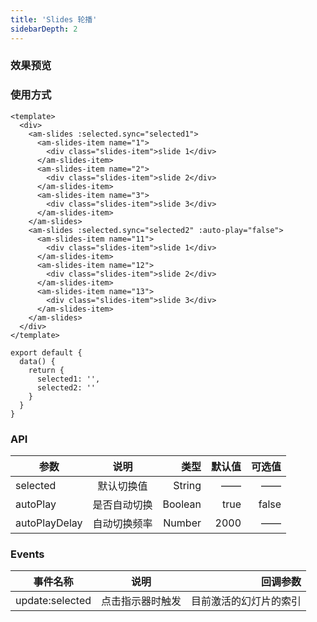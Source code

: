 ```yaml
---
title: 'Slides 轮播'
sidebarDepth: 2
---
```


### 效果预览

<ClientOnly>
<slides-demo-1/>
</ClientOnly>

### 使用方式

```vue{4}
<template>
  <div>
    <am-slides :selected.sync="selected1">
      <am-slides-item name="1">
        <div class="slides-item">slide 1</div>
      </am-slides-item>
      <am-slides-item name="2">
        <div class="slides-item">slide 2</div>
      </am-slides-item>
      <am-slides-item name="3">
        <div class="slides-item">slide 3</div>
      </am-slides-item>
    </am-slides>
    <am-slides :selected.sync="selected2" :auto-play="false">
      <am-slides-item name="11">
        <div class="slides-item">slide 1</div>
      </am-slides-item>
      <am-slides-item name="12">
        <div class="slides-item">slide 2</div>
      </am-slides-item>
      <am-slides-item name="13">
        <div class="slides-item">slide 3</div>
      </am-slides-item>
    </am-slides>
  </div>
</template>
```

```js{4}
export default {
  data() {
    return {
      selected1: '',
      selected2: ''
    }
  }
}
```

### API

| 参数          |     说明     |    类型 | 默认值 | 可选值 |
| ------------- | :----------: | ------: | -----: | -----: |
| selected      |  默认切换值  |  String |     —— |     —— |
| autoPlay      | 是否自动切换 | Boolean |   true |  false |
| autoPlayDelay | 自动切换频率 |  Number |   2000 |     —— |

### Events

| 事件名称        |       说明       |               回调参数 |
| --------------- | :--------------: | ---------------------: |
| update:selected | 点击指示器时触发 | 目前激活的幻灯片的索引 |
